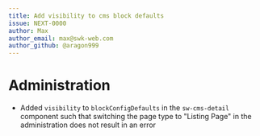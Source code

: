 ```yaml
---
title: Add visibility to cms block defaults
issue: NEXT-0000
author: Max
author_email: max@swk-web.com
author_github: @aragon999
---
```

# Administration
* Added `visibility` to `blockConfigDefaults` in the `sw-cms-detail` component such that switching the page type to "Listing Page" in the administration does not result in an error

